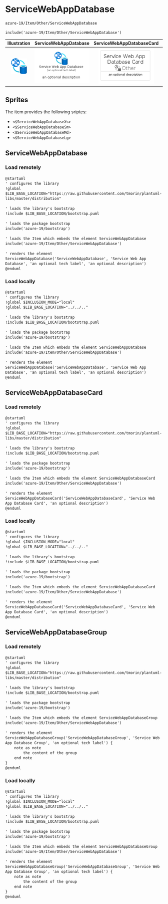 # ServiceWebAppDatabase


```text
azure-19/Item/Other/ServiceWebAppDatabase
```

```text
include('azure-19/Item/Other/ServiceWebAppDatabase')
```



| Illustration | ServiceWebAppDatabase | ServiceWebAppDatabaseCard | ServiceWebAppDatabaseGroup |
| :---: | :---: | :---: | :---: |
| ![illustration for Illustration](../../../azure-19/Item/Other/ServiceWebAppDatabase.png) | ![illustration for ServiceWebAppDatabase](../../../azure-19/Item/Other/ServiceWebAppDatabase.Local.png) | ![illustration for ServiceWebAppDatabaseCard](../../../azure-19/Item/Other/ServiceWebAppDatabaseCard.Local.png) | ![illustration for ServiceWebAppDatabaseGroup](../../../azure-19/Item/Other/ServiceWebAppDatabaseGroup.Local.png) |



## Sprites
The item provides the following sriptes:

- `<$ServiceWebAppDatabaseXs>`
- `<$ServiceWebAppDatabaseSm>`
- `<$ServiceWebAppDatabaseMd>`
- `<$ServiceWebAppDatabaseLg>`





## ServiceWebAppDatabase

### Load remotely
```plantuml
@startuml
' configures the library
!global $LIB_BASE_LOCATION="https://raw.githubusercontent.com/tmorin/plantuml-libs/master/distribution"

' loads the library's bootstrap
!include $LIB_BASE_LOCATION/bootstrap.puml

' loads the package bootstrap
include('azure-19/bootstrap')

' loads the Item which embeds the element ServiceWebAppDatabase
include('azure-19/Item/Other/ServiceWebAppDatabase')

' renders the element
ServiceWebAppDatabase('ServiceWebAppDatabase', 'Service Web App Database', 'an optional tech label', 'an optional description')
@enduml
```

### Load locally
```plantuml
@startuml
' configures the library
!global $INCLUSION_MODE="local"
!global $LIB_BASE_LOCATION="../../.."

' loads the library's bootstrap
!include $LIB_BASE_LOCATION/bootstrap.puml

' loads the package bootstrap
include('azure-19/bootstrap')

' loads the Item which embeds the element ServiceWebAppDatabase
include('azure-19/Item/Other/ServiceWebAppDatabase')

' renders the element
ServiceWebAppDatabase('ServiceWebAppDatabase', 'Service Web App Database', 'an optional tech label', 'an optional description')
@enduml
```

## ServiceWebAppDatabaseCard

### Load remotely
```plantuml
@startuml
' configures the library
!global $LIB_BASE_LOCATION="https://raw.githubusercontent.com/tmorin/plantuml-libs/master/distribution"

' loads the library's bootstrap
!include $LIB_BASE_LOCATION/bootstrap.puml

' loads the package bootstrap
include('azure-19/bootstrap')

' loads the Item which embeds the element ServiceWebAppDatabaseCard
include('azure-19/Item/Other/ServiceWebAppDatabase')

' renders the element
ServiceWebAppDatabaseCard('ServiceWebAppDatabaseCard', 'Service Web App Database Card', 'an optional description')
@enduml
```

### Load locally
```plantuml
@startuml
' configures the library
!global $INCLUSION_MODE="local"
!global $LIB_BASE_LOCATION="../../.."

' loads the library's bootstrap
!include $LIB_BASE_LOCATION/bootstrap.puml

' loads the package bootstrap
include('azure-19/bootstrap')

' loads the Item which embeds the element ServiceWebAppDatabaseCard
include('azure-19/Item/Other/ServiceWebAppDatabase')

' renders the element
ServiceWebAppDatabaseCard('ServiceWebAppDatabaseCard', 'Service Web App Database Card', 'an optional description')
@enduml
```

## ServiceWebAppDatabaseGroup

### Load remotely
```plantuml
@startuml
' configures the library
!global $LIB_BASE_LOCATION="https://raw.githubusercontent.com/tmorin/plantuml-libs/master/distribution"

' loads the library's bootstrap
!include $LIB_BASE_LOCATION/bootstrap.puml

' loads the package bootstrap
include('azure-19/bootstrap')

' loads the Item which embeds the element ServiceWebAppDatabaseGroup
include('azure-19/Item/Other/ServiceWebAppDatabase')

' renders the element
ServiceWebAppDatabaseGroup('ServiceWebAppDatabaseGroup', 'Service Web App Database Group', 'an optional tech label') {
    note as note
        the content of the group
    end note
}
@enduml
```

### Load locally
```plantuml
@startuml
' configures the library
!global $INCLUSION_MODE="local"
!global $LIB_BASE_LOCATION="../../.."

' loads the library's bootstrap
!include $LIB_BASE_LOCATION/bootstrap.puml

' loads the package bootstrap
include('azure-19/bootstrap')

' loads the Item which embeds the element ServiceWebAppDatabaseGroup
include('azure-19/Item/Other/ServiceWebAppDatabase')

' renders the element
ServiceWebAppDatabaseGroup('ServiceWebAppDatabaseGroup', 'Service Web App Database Group', 'an optional tech label') {
    note as note
        the content of the group
    end note
}
@enduml
```

